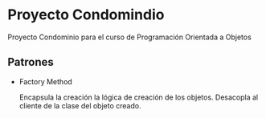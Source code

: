 # Proyecto Condomindio
Proyecto Condominio para el curso de Programación Orientada a Objetos

## Patrones
- Factory Method

  Encapsula la creación la lógica de creación de los objetos. Desacopla al cliente de la clase del objeto creado.